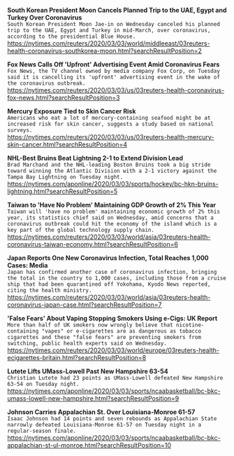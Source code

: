 **South Korean President Moon Cancels Planned Trip to the UAE, Egypt and Turkey Over Coronavirus**\
`South Korean President Moon Jae-in on Wednesday canceled his planned trip to the UAE, Egypt and Turkey in mid-March, over coronavirus, according to the presidential Blue House.`\
https://nytimes.com/reuters/2020/03/03/world/middleeast/03reuters-health-coronavirus-southkorea-moon.html?searchResultPosition=2

**Fox News Calls Off 'Upfront' Advertising Event Amid Coronavirus Fears**\
`Fox News, the TV channel owned by media company Fox Corp, on Tuesday said it is cancelling its 'upfront' advertising event in the wake of the coronavirus outbreak.`\
https://nytimes.com/reuters/2020/03/03/us/03reuters-health-coronavirus-fox-news.html?searchResultPosition=3

**Mercury Exposure Tied to Skin Cancer Risk**\
`Americans who eat a lot of mercury-containing seafood might be at increased risk for skin cancer, suggests a study based on national surveys.`\
https://nytimes.com/reuters/2020/03/03/us/03reuters-health-mercury-skin-cancer.html?searchResultPosition=4

**NHL-Best Bruins Beat Lightning 2-1 to Extend Division Lead**\
`Brad Marchand and the NHL-leading Boston Bruins took a big stride toward winning the Atlantic Division with a 2-1 victory against the Tampa Bay Lightning on Tuesday night.`\
https://nytimes.com/aponline/2020/03/03/sports/hockey/bc-hkn-bruins-lightning.html?searchResultPosition=5

**Taiwan to 'Have No Problem' Maintaining GDP Growth of 2% This Year**\
`Taiwan will 'have no problem' maintaining economic growth of 2% this year, its statistics chief said on Wednesday, amid concerns that a coronavirus outbreak could hit the economy of the island which is a key part of the global technology supply chain.`\
https://nytimes.com/reuters/2020/03/03/world/asia/03reuters-health-coronavirus-taiwan-economy.html?searchResultPosition=6

**Japan Reports One New Coronavirus Infection, Total Reaches 1,000 Cases: Media**\
`Japan has confirmed another case of coronavirus infection, bringing the total in the country to 1,000 cases, including those from a cruise ship that had been quarantined off Yokohama, Kyodo News reported, citing the health ministry.`\
https://nytimes.com/reuters/2020/03/03/world/asia/03reuters-health-coronavirus-japan-case.html?searchResultPosition=7

**'False Fears' About Vaping Stopping Smokers Using e-Cigs: UK Report**\
`More than half of UK smokers now wrongly believe that nicotine-containing "vapes" or e-cigarettes are as dangerous as tobacco cigarettes and these "false fears" are preventing smokers from switching, public health experts said on Wednesday.`\
https://nytimes.com/reuters/2020/03/03/world/europe/03reuters-health-ecigarettes-britain.html?searchResultPosition=8

**Lutete Lifts UMass-Lowell Past New Hampshire 63-54**\
`Christian Lutete had 23 points as UMass-Lowell defeated New Hampshire 63-54 on Tuesday night.`\
https://nytimes.com/aponline/2020/03/03/sports/ncaabasketball/bc-bkc-umass-lowell-new-hampshire.html?searchResultPosition=9

**Johnson Carries Appalachian St. Over Louisiana-Monroe 61-57**\
`Isaac Johnson had 14 points and seven rebounds as Appalachian State narrowly defeated Louisiana-Monroe 61-57 on Tuesday night in a regular-season finale.`\
https://nytimes.com/aponline/2020/03/03/sports/ncaabasketball/bc-bkc-appalachian-st-ul-monroe.html?searchResultPosition=10


